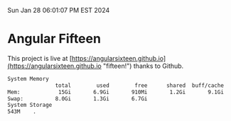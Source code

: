 Sun Jan 28 06:01:07 PM EST 2024

# Angular Fifteen


This project is live at [https://angularsixteen.github.io](https://angularsixteen.github.io "fifteen!") thanks to Github.

```bash
System Memory
               total        used        free      shared  buff/cache   available
Mem:            15Gi       6.9Gi       910Mi       1.2Gi       9.1Gi       8.4Gi
Swap:          8.0Gi       1.3Gi       6.7Gi
System Storage
543M	.
```
```bash
